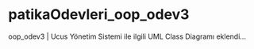 # patikaOdevleri_oop_odev3
oop_odev3 | Ucus Yönetim Sistemi ile ilgili UML Class Diagramı eklendi...
